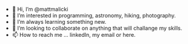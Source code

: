 - 👋 Hi, I’m @mattmalicki
- 👀 I’m interested in programming, astronomy, hiking, photography.
- 🌱 I’m always learning something new.
- 💞️ I’m looking to collaborate on anything that will challange my skills.
- 📫 How to reach me ... linkedIn, my email or here.

<!---
mattmalicki/mattmalicki is a ✨ special ✨ repository because its `README.md` (this file) appears on your GitHub profile.
You can click the Preview link to take a look at your changes.
--->
